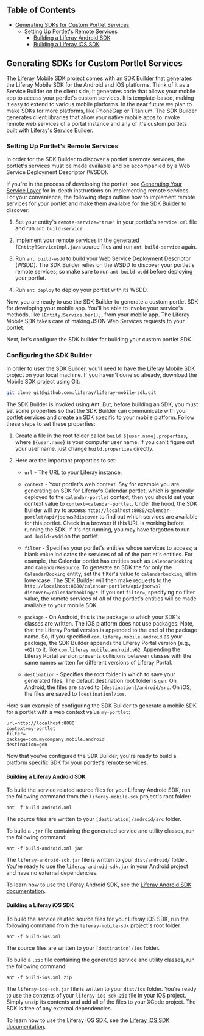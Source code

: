 ## Table of Contents

* [Generating SDKs for Custom Portlet Services](#generating-sdks-for-custom-portlet-services)
    * [Setting Up Portlet's Remote Services](#setting-up-portlets-remote-services)
        * [Building a Liferay Android SDK](#building-a-liferay-android-sdk)
        * [Building a Liferay iOS SDK](#building-a-liferay-android-sdk)

## Generating SDKs for Custom Portlet Services

The Liferay Mobile SDK project comes with an SDK Builder that generates the
Liferay Mobile SDK for the Android and iOS platforms. Think of it as a Service
Builder on the client side; it generates code that allows your mobile app to
access your portlet's custom services. It is template-based, making it easy to
extend to various mobile platforms. In the near future we plan to make SDKs
for more platforms, like PhoneGap or Titanium. The SDK Builder generates client
libraries that allow your native mobile apps to invoke remote web services of a
portal instance and any of it's custom portlets built with Liferay's [Service
Builder](http://www.liferay.com/documentation/liferay-portal/6.2/development/-/ai/generating-your-service-layer-liferay-portal-6-2-dev-guide-04-en).

### Setting Up Portlet's Remote Services

In order for the SDK Builder to discover a portlet's remote services, the
portlet's services must be made available and be accompanied by a Web Service
Deployment Descriptor (WSDD).

If you're in the process of developing the portlet, see [Generating Your Service
Layer](http://www.liferay.com/documentation/liferay-portal/6.2/development/-/ai/generating-your-service-layer-liferay-portal-6-2-dev-guide-04-en)
for in-depth instructions on implementing remote services. For your convenience,
the following steps outline how to implement remote services for your portlet
and make them available for the SDK Builder to discover: 

1. Set your entity's `remote-service="true"` in your portlet's `service.xml`
file and run `ant build-service`.

2. Implement your remote services in the generated `[Entity]ServiceImpl.java`
source files and run `ant build-service` again. 

3. Run `ant build-wsdd` to build your Web Service Deployment Descriptor (WSDD).
The SDK Builder relies on the WSDD to discover your portlet's remote services;
so make sure to run `ant build-wsdd` before deploying your portlet.

4. Run `ant deploy` to deploy your portlet with its WSDD.

Now, you are ready to use the SDK Builder to generate a custom portlet SDK for
developing your mobile app. You'll be able to invoke your service's methods,
like `[Entity]Service.bar();`, from your mobile app. The Liferay Mobile SDK takes
care of making JSON Web Services requests to your portlet.

Next, let's configure the SDK builder for building your custom portlet SDK.

### Configuring the SDK Builder

In order to user the SDK Builder, you'll need to have the Liferay Mobile SDK
project on your local machine. If you haven't done so already, download the
Mobile SDK project using Git: 

```sh
git clone git@github.com:liferay/liferay-mobile-sdk.git
```

The SDK Builder is invoked using Ant. But, before building an SDK, you must set
some properties so that the SDK Builder can communicate with your portlet
services and create an SDK specific to your mobile platform. Follow these steps
to set these properties:

1. Create a file in the root folder called `build.${user.name}.properties`,
where `${user.name}` is your computer user name. If you can't figure out your
user name, just change `build.properties` directly.

2. Here are the important properties to set:

	* `url` - The URL to your Liferay instance.

	* `context` - Your portlet's web context. Say for example you are generating
	an SDK for Liferay's Calendar portlet, which is generally deployed to the
	`calendar-portlet` context, then you should set your context value to
	`context=calendar-portlet`. Under the hood, the SDK Builder will try to
	access `http://localhost:8080/calendar-portlet/api/jsonws?discover` to find
	out which services are available for this portlet. Check in a browser if
	this URL is working before running the SDK. If it's not running, you may
	have forgotten to run `ant build-wsdd` on the portlet.

	* `filter` - Specifies your portlet's entities whose services to access; a
	blank value indicates the services of all of the portlet's entities. For
	example, the Calendar portlet has entities such as `CalendarBooking` and
	`CalendarResource`. To generate an SDK the for only the `CalendarBooking`
	entity, set the filter's value to `calendarbooking`, all in lowercase. The
	SDK Builder will then make requests to the
	`http://localhost:8080/calendar-portlet/api/jsonws?discover=/calendarbooking/*`.
	If you set `filter=`, specifying no filter value, the remote services of
	*all* of the portlet's entities will be made available to your mobile SDK.

	* `package` - On Android, this is the package to which your SDK's classes
	are written. The iOS platform does not use packages. Note, that the Liferay
	Portal version is appended to the end of the package name. So, if you
	specified `com.liferay.mobile.android` as your package, the SDK
	Builder appends the Liferay Portal version (e.g., `v62`) to it, 
	like `com.liferay.mobile.android.v62`. Appending the Liferay Portal version
	prevents collisions between classes with the same names written for
	different versions of Liferay Portal.

	* `destination` - Specifies the root folder in which to save your generated
	files. The default destination root folder is `gen`. On Android, the files
	are saved to `[destination]/android/src`. On iOS, the files are saved to
	`[destination]/ios`.

Here's an example of configuring the SDK Builder to generate a mobile SDK for
a portlet with a web context value `my-portlet`:

    url=http://localhost:8080
    context=my-portlet
    filter=
    package=com.mycompany.mobile.android
    destination=gen

Now that you've configured the SDK Builder, you're ready to build a platform
specific SDK for your portlet's remote services. 

#### Building a Liferay Android SDK

To build the service related source files for your Liferay Android SDK, run the
following command from the `liferay-mobile-sdk` project's root folder:

    ant -f build-android.xml

The source files are written to your `[destination]/android/src` folder.

To build a `.jar` file containing the generated service and utility classes, run
the following command:

    ant -f build-android.xml jar

The `liferay-android-sdk.jar` file is written to your `dist/android/` folder.
You're ready to use the `liferay-android-sdk.jar` in your Android project and
have no external dependencies.

To learn how to use the Liferay Android SDK, see the [Liferay Android SDK
documentation](android/README.md).

#### Building a Liferay iOS SDK

To build the service related source files for your Liferay iOS SDK, run the
following command from the `liferay-mobile-sdk` project's root folder:

    ant -f build-ios.xml

The source files are written to your `[destination]/ios` folder.

To build a `.zip` file containing the generated service and utility classes, run
the following command:

    ant -f build-ios.xml zip

The `liferay-ios-sdk.jar` file is written to your `dist/ios` folder. You're
ready to use the contents of your `liferay-ios-sdk.zip` file in your iOS
project. Simply unzip its contents and add all of the files to your XCode
project. The SDK is free of any external dependencies.

To learn how to use the Liferay iOS SDK, see the [Liferay iOS SDK
documentation](ios/README.md).